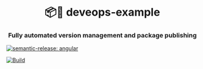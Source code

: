 <h1 align="center" style="border-bottom: none;">📦🚀 deveops-example</h1>
<h3 align="center">Fully automated version management and package publishing</h3>

[![semantic-release: angular](https://img.shields.io/badge/semantic--release-angular-e10079?logo=semantic-release)](https://github.com/semantic-release/semantic-release)

[![Build](https://github.com/amarfoglia/devops-example/actions/workflows/gradle-build-push.yml/badge.svg)](https://github.com/amarfoglia/devops-example/actions/workflows/gradle-build-push.yml)
